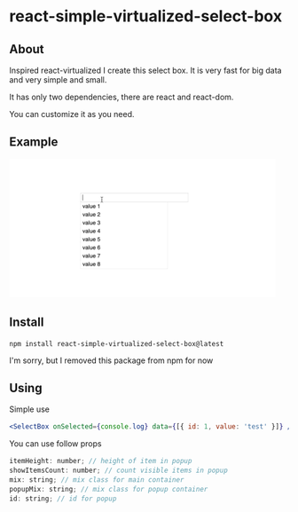 # react-simple-virtualized-select-box

## About

Inspired react-virtualized I create this select box. It is very fast for big data and very simple and small.

It has only two dependencies, there are react and react-dom.

You can customize it as you need.

## Example

![video example](https://github.com/or4/react-simpple-virtualized-select-box/blob/master/video.gif)

## Install

```node
npm install react-simple-virtualized-select-box@latest
```

I'm sorry, but I removed this package from npm for now

## Using

Simple use

```jsx
<SelectBox onSelected={console.log} data={[{ id: 1, value: 'test' }]} />
```

You can use follow props

```js
itemHeight: number; // height of item in popup
showItemsCount: number; // count visible items in popup
mix: string; // mix class for main container
popupMix: string; // mix class for popup container
id: string; // id for popup
```
